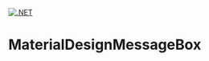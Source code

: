 [![.NET](https://github.com/sirtheta/MaterialDesignMessageBox/actions/workflows/dotnet.yml/badge.svg)](https://github.com/sirtheta/MaterialDesignMessageBox/actions/workflows/dotnet.yml)
# MaterialDesignMessageBox

